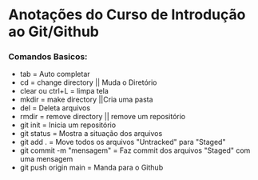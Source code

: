 # Anotações do Curso de Introdução ao Git/Github

### Comandos Basicos:

- tab = Auto completar
- cd = change directory  || Muda o Diretório
- clear ou ctrl+L = limpa tela
- mkdir = make directory ||Cria uma pasta
- del = Deleta arquivos
- rmdir = remove directory || remove um repositório
- git init = Inicia um repositório
- git status = Mostra a situação dos arquivos
- git add . = Move todos os arquivos "Untracked" para "Staged"
- git commit -m "mensagem"  = Faz commit dos arquivos "Staged" com uma mensagem
- git push origin main = Manda para o Github

